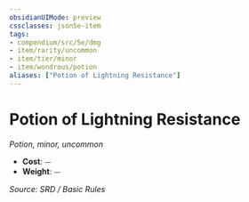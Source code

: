 ```yaml
---
obsidianUIMode: preview
cssclasses: json5e-item
tags:
- compendium/src/5e/dmg
- item/rarity/uncommon
- item/tier/minor
- item/wondrous/potion
aliases: ["Potion of Lightning Resistance"]
---
```

# Potion of Lightning Resistance
*Potion, minor, uncommon*  

- **Cost**: ⏤
- **Weight**: ⏤

*Source: SRD / Basic Rules*